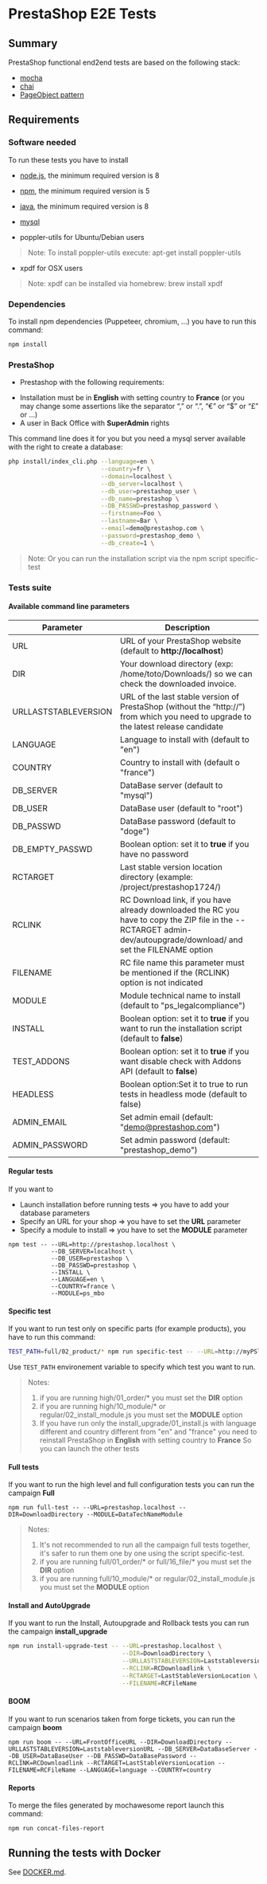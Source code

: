 # PrestaShop E2E Tests

## Summary

PrestaShop functional end2end tests are based on the following stack:

* [mocha](https://mochajs.org/)
* [chai](http://chaijs.com/)
* [PageObject pattern](https://martinfowler.com/bliki/PageObject.html)

## Requirements

### Software needed

To run these tests you have to install

* [node.js](https://nodejs.org/en/download/), the minimum required version is 8
* [npm](https://www.npmjs.com/get-npm), the minimum required version is 5
* [java](https://java.com/fr/download/), the minimum required version is 8
* [mysql](https://www.mysql.com)

* poppler-utils for Ubuntu/Debian users
> Note:
> To install poppler-utils execute:
> apt-get install poppler-utils

* xpdf for OSX users
> Note:
> xpdf can be installed via homebrew:
> brew install xpdf


### Dependencies

To install npm dependencies (Puppeteer, chromium, ...) you have to run this command:

```bash
npm install
```

### PrestaShop

* Prestashop with the following requirements:
- Installation must be in **English** with setting country to **France** (or you may change some assertions like the separator “,” or “.”, “€” or “$” or “£” or …)
- A user in Back Office with **SuperAdmin** rights

This command line does it for you but you need a mysql server available with the right to create a database:

```bash
php install/index_cli.php --language=en \
                          --country=fr \
                          --domain=localhost \
                          --db_server=localhost \
                          --db_user=prestashop_user \
                          --db_name=prestashop \
                          --DB_PASSWD=prestashop_password \
                          --firstname=Foo \
                          --lastname=Bar \
                          --email=demo@prestashop.com \
                          --password=prestashop_demo \
                          --db_create=1 \
```

> Note:
> Or you can run the installation script via the npm script specific-test

### Tests suite

#### Available command line parameters


| Parameter            | Description  |
| -------------------- | ------------ |
| URL                  | URL of your PrestaShop website (default to **http://localhost**) |
| DIR                  | Your download directory (exp: /home/toto/Downloads/) so we can check the downloaded invoice. |
| URLLASTSTABLEVERSION | URL of the last stable version of PrestaShop (without the “http://”) from which you need to upgrade to the latest release candidate |
| LANGUAGE             | Language to install with (default to "en") |
| COUNTRY              | Country to install with (default o "france") |
| DB_SERVER            | DataBase server (default to "mysql") |
| DB_USER              | DataBase user (default to "root") |
| DB_PASSWD            | DataBase password (default to "doge") |
| DB_EMPTY_PASSWD      | Boolean option: set it to **true** if you have no password |
| RCTARGET             | Last stable version location directory (example: /project/prestashop1724/) |
| RCLINK               | RC Download link, if you have already downloaded the RC you have to copy the ZIP file in the --RCTARGET admin-dev/autoupgrade/download/ and set the FILENAME option |
| FILENAME             | RC file name this parameter must be mentioned if the (RCLINK) option is not indicated |
| MODULE               | Module technical name to install (default to "ps_legalcompliance") |
| INSTALL              | Boolean option: set it to **true** if you want to run the installation script (default to **false**) |
| TEST_ADDONS          | Boolean option: set it to **true** if you want disable check with Addons API (default to **false**) |
| HEADLESS             | Boolean option:Set it to true to run tests in headless mode (default to false)
| ADMIN_EMAIL          | Set admin email (default: "demo@prestashop.com")
| ADMIN_PASSWORD       | Set admin password (default: "prestashop_demo")

#### Regular tests

If you want to
  * Launch installation before running tests => you have to add your database parameters
  * Specify an URL for your shop => you have to set the **URL** parameter
  * Specify a module to install => you have to set the **MODULE** parameter

```
npm test -- --URL=http://prestashop.localhost \
            --DB_SERVER=localhost \
            --DB_USER=prestashop \
            --DB_PASSWD=prestashop \
            --INSTALL \
            --LANGUAGE=en \
            --COUNTRY=france \
            --MODULE=ps_mbo
```

#### Specific test

If you want to run test only on specific parts (for example products), you have to run this command:

```bash
TEST_PATH=full/02_product/* npm run specific-test -- --URL=http://myPSlocalhost/admindirectory
```

Use `TEST_PATH` environement variable to specify which test you want to run.

>Notes:
>1) if you are running high/01_order/* you must set the **DIR** option
>2) if you are running high/10_module/* or regular/02_install_module.js you must set the **MODULE** option
>3) If you have run only the install_upgrade/01_install.js with language different and country different from "en" and "france" you need to reinstall PrestaShop in **English** with setting country to **France** So you can launch the other tests

#### Full tests

If you want to run the high level and full configuration tests you can run the campaign **Full**

```
npm run full-test -- --URL=prestashop.localhost --DIR=DownloadDirectory --MODULE=DataTechNameModule
```

>Notes:
>
> 1) It's not recommended to run all the campaign full tests together, it's safer to run them one by one using the script specific-test.
> 2) if you are running full/01_order/* or full/16_file/* you must set the **DIR** option
> 3) if you are running full/10_module/* or regular/02_install_module.js you must set the **MODULE** option

#### Install and AutoUpgrade

If you want to run the Install, Autoupgrade and Rollback tests you can run the campaign **install_upgrade**

``` bash
npm run install-upgrade-test -- --URL=prestashop.localhost \
                                --DIR=DownloadDirectory \
                                --URLLASTSTABLEVERSION=LaststableversionURL \
                                --RCLINK=RCDownloadlink \
                                --RCTARGET=LastStableVersionLocation \
                                --FILENAME=RCFileName
```

#### BOOM
If you want to run scenarios taken from forge tickets, you can run the campaign **boom**
```
npm run boom -- --URL=FrontOfficeURL --DIR=DownloadDirectory --URLLASTSTABLEVERSION=LaststableversionURL --DB_SERVER=DataBaseServer --DB_USER=DataBaseUser --DB_PASSWD=DataBasePassword --RCLINK=RCDownloadlink --RCTARGET=LastStableVersionLocation --FILENAME=RCFileName --LANGUAGE=language --COUNTRY=country
```

#### Reports
To merge the files generated by mochawesome report launch this command:
```
npm run concat-files-report
```

## Running the tests with Docker

See [DOCKER.md](DOCKER.md).
